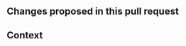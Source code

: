## Changes proposed in this pull request

<!-- Provide a succinct description of what this pull request entails. -->

## Context

<!-- What were you trying to do? Link issues here -  using `fixes #number` -->
